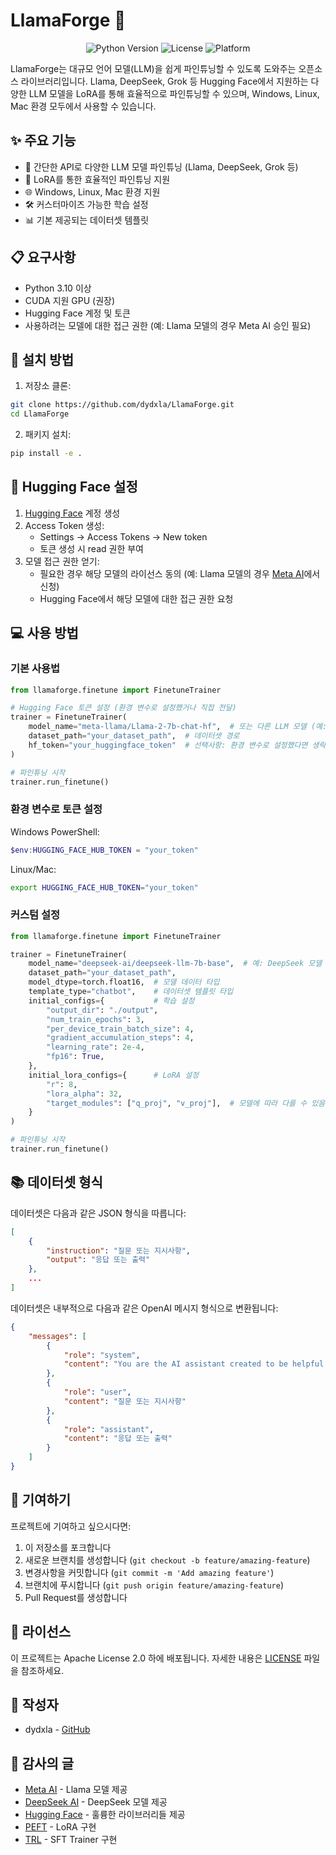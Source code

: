 # LlamaForge 🦙

<div align="center">

![Python Version](https://img.shields.io/badge/python-3.10%2B-blue)
![License](https://img.shields.io/badge/license-Apache%202.0-green)
![Platform](https://img.shields.io/badge/platform-Windows%20%7C%20Linux%20%7C%20Mac-blue)

</div>

LlamaForge는 대규모 언어 모델(LLM)을 쉽게 파인튜닝할 수 있도록 도와주는 오픈소스 라이브러리입니다. Llama, DeepSeek, Grok 등 Hugging Face에서 지원하는 다양한 LLM 모델을 LoRA를 통해 효율적으로 파인튜닝할 수 있으며, Windows, Linux, Mac 환경 모두에서 사용할 수 있습니다.

## ✨ 주요 기능

- 🚀 간단한 API로 다양한 LLM 모델 파인튜닝 (Llama, DeepSeek, Grok 등)
- 🔧 LoRA를 통한 효율적인 파인튜닝 지원
- 🌐 Windows, Linux, Mac 환경 지원
- 🛠️ 커스터마이즈 가능한 학습 설정
- 📊 기본 제공되는 데이터셋 템플릿

## 📋 요구사항

- Python 3.10 이상
- CUDA 지원 GPU (권장)
- Hugging Face 계정 및 토큰
- 사용하려는 모델에 대한 접근 권한 (예: Llama 모델의 경우 Meta AI 승인 필요)

## 🚀 설치 방법

1. 저장소 클론:
```bash
git clone https://github.com/dydxla/LlamaForge.git
cd LlamaForge
```

2. 패키지 설치:
```bash
pip install -e .
```

## 🔑 Hugging Face 설정

1. [Hugging Face](https://huggingface.co/) 계정 생성
2. Access Token 생성:
   - Settings → Access Tokens → New token
   - 토큰 생성 시 read 권한 부여
3. 모델 접근 권한 얻기:
   - 필요한 경우 해당 모델의 라이선스 동의 (예: Llama 모델의 경우 [Meta AI](https://ai.meta.com/llama/)에서 신청)
   - Hugging Face에서 해당 모델에 대한 접근 권한 요청

## 💻 사용 방법

### 기본 사용법

```python
from llamaforge.finetune import FinetuneTrainer

# Hugging Face 토큰 설정 (환경 변수로 설정했거나 직접 전달)
trainer = FinetuneTrainer(
    model_name="meta-llama/Llama-2-7b-chat-hf",  # 또는 다른 LLM 모델 (예: deepseek-ai/deepseek-llm-7b-base)
    dataset_path="your_dataset_path",  # 데이터셋 경로
    hf_token="your_huggingface_token"  # 선택사항: 환경 변수로 설정했다면 생략 가능
)

# 파인튜닝 시작
trainer.run_finetune()
```

### 환경 변수로 토큰 설정

Windows PowerShell:
```powershell
$env:HUGGING_FACE_HUB_TOKEN = "your_token"
```

Linux/Mac:
```bash
export HUGGING_FACE_HUB_TOKEN="your_token"
```

### 커스텀 설정

```python
from llamaforge.finetune import FinetuneTrainer

trainer = FinetuneTrainer(
    model_name="deepseek-ai/deepseek-llm-7b-base",  # 예: DeepSeek 모델
    dataset_path="your_dataset_path",
    model_dtype=torch.float16,  # 모델 데이터 타입
    template_type="chatbot",    # 데이터셋 템플릿 타입
    initial_configs={           # 학습 설정
        "output_dir": "./output",
        "num_train_epochs": 3,
        "per_device_train_batch_size": 4,
        "gradient_accumulation_steps": 4,
        "learning_rate": 2e-4,
        "fp16": True,
    },
    initial_lora_configs={      # LoRA 설정
        "r": 8,
        "lora_alpha": 32,
        "target_modules": ["q_proj", "v_proj"],  # 모델에 따라 다를 수 있음
    }
)

# 파인튜닝 시작
trainer.run_finetune()
```

## 📚 데이터셋 형식

데이터셋은 다음과 같은 JSON 형식을 따릅니다:

```json
[
    {
        "instruction": "질문 또는 지시사항",
        "output": "응답 또는 출력"
    },
    ...
]
```

데이터셋은 내부적으로 다음과 같은 OpenAI 메시지 형식으로 변환됩니다:
```json
{
    "messages": [
        {
            "role": "system",
            "content": "You are the AI assistant created to be helpful and honest. Your knowledge spans a wide range of topics, allowing you to engage in substantive conversations and provide analysis on complex subjects."
        },
        {
            "role": "user",
            "content": "질문 또는 지시사항"
        },
        {
            "role": "assistant",
            "content": "응답 또는 출력"
        }
    ]
}
```

## 🤝 기여하기

프로젝트에 기여하고 싶으시다면:

1. 이 저장소를 포크합니다
2. 새로운 브랜치를 생성합니다 (`git checkout -b feature/amazing-feature`)
3. 변경사항을 커밋합니다 (`git commit -m 'Add amazing feature'`)
4. 브랜치에 푸시합니다 (`git push origin feature/amazing-feature`)
5. Pull Request를 생성합니다

## 📄 라이선스

이 프로젝트는 Apache License 2.0 하에 배포됩니다. 자세한 내용은 [LICENSE](LICENSE) 파일을 참조하세요.

## 👥 작성자

- dydxla - [GitHub](https://github.com/dydxla)

## 🙏 감사의 글

- [Meta AI](https://ai.meta.com/) - Llama 모델 제공
- [DeepSeek AI](https://deepseek.ai/) - DeepSeek 모델 제공
- [Hugging Face](https://huggingface.co/) - 훌륭한 라이브러리들 제공
- [PEFT](https://github.com/huggingface/peft) - LoRA 구현
- [TRL](https://github.com/huggingface/trl) - SFT Trainer 구현